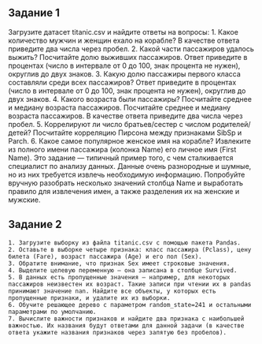 ## Задание 1
Загрузите датасет titanic.csv и найдите ответы на вопросы:
    1. Какое количество мужчин и женщин ехало на корабле? В качестве ответа приведите два числа через пробел.
    2. Какой части пассажиров удалось выжить? Посчитайте долю выживших пассажиров. Ответ приведите в процентах (число в интервале от 0 до 100, знак процента не нужен), округлив до двух знаков.
    3. Какую долю пассажиры первого класса составляли среди всех пассажиров? Ответ приведите в процентах (число в интервале от 0 до 100, знак процента не нужен), округлив до двух знаков.
    4. Какого возраста были пассажиры? Посчитайте среднее и медиану возраста пассажиров. Посчитайте среднее и медиану возраста пассажиров. В качестве ответа приведите два числа через пробел.
    5. Коррелируют ли число братьев/сестер с числом родителей/детей? Посчитайте корреляцию Пирсона между признаками SibSp и Parch.
    6. Какое самое популярное женское имя на корабле? Извлеките из полного имени пассажира (колонка Name) его личное имя (First Name). Это задание — типичный пример того, с чем сталкивается специалист по анализу данных. Данные очень разнородные и шумные, но из них требуется извлечь необходимую информацию. Попробуйте вручную разобрать несколько значений столбца Name и выработать правило для извлечения имен, а также разделения их на женские и мужские.

## Задание 2
    1. Загрузите выборку из файла titanic.csv с помощью пакета Pandas.
    2. Оставьте в выборке четыре признака: класс пассажира (Pclass), цену билета (Fare), возраст пассажира (Age) и его пол (Sex).
    3. Обратите внимание, что признак Sex имеет строковые значения.
    4. Выделите целевую переменную — она записана в столбце Survived.
    5. В данных есть пропущенные значения — например, для некоторых пассажиров неизвестен их возраст. Такие записи при чтении их в pandas принимают значение nan. Найдите все объекты, у которых есть пропущенные признаки, и удалите их из выборки.
    6. Обучите решающее дерево с параметром random_state=241 и остальными параметрами по умолчанию.
    7. Вычислите важности признаков и найдите два признака с наибольшей важностью. Их названия будут ответами для данной задачи (в качестве ответа укажите названия признаков через запятую без пробелов).